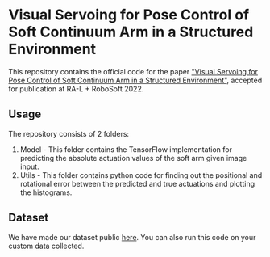 # Visual Servoing for Pose Control of Soft Continuum Arm in a Structured Environment

This repository contains the official code for the paper ["Visual Servoing for Pose Control of Soft Continuum Arm in a Structured Environment"](https://ieeexplore.ieee.org/document/9726901), accepted for publication at RA-L + RoboSoft 2022.

## Usage

The repository consists of 2 folders:
  1. Model - This folder contains the TensorFlow implementation for predicting the absolute actuation values of the soft arm given image input.
  2. Utils - This folder contains python code for finding out the positional and rotational error between the predicted and true actuations and plotting the histograms. 
  
## Dataset

We have made our dataset public [here](https://drive.google.com/file/d/121ZzOWs3c4gCqiINsLfIq2uHowDo1RB7/view?usp=sharing). You can also run this code on your custom data collected. 

